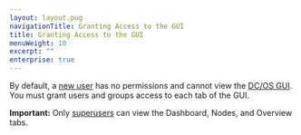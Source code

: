 ```yaml
---
layout: layout.pug
navigationTitle: Granting Access to the GUI
title: Granting Access to the GUI
menuWeight: 10
excerpt: ""
enterprise: true
---
```

By default, a [new user](/1.10/security/ent/users-groups/) has no permissions and cannot view the [DC/OS GUI](/1.10/gui/). You must grant users and groups access to each tab of the GUI.

**Important:** Only [superusers](/1.10/security/ent/perms-reference/#superuser) can view the Dashboard, Nodes, and Overview tabs.